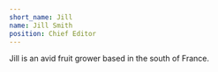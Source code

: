 ```yaml
---
short_name: Jill
name: Jill Smith
position: Chief Editor
---
```

Jill is an avid fruit grower based in the south of France.